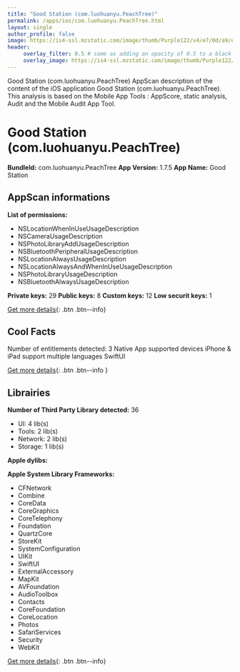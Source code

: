 ```yaml
---
title: "Good Station (com.luohuanyu.PeachTree)"
permalink: /apps/ios/com.luohuanyu.PeachTree.html
layout: single
author_profile: false
image: https://is4-ssl.mzstatic.com/image/thumb/Purple122/v4/e7/0d/a9/e70da9f5-cb39-9bb9-d6ae-200663853990/AppIcon-0-1x_U007emarketing-0-7-0-85-220.png/512x512bb.jpg
header: 
     overlay_filter: 0.5 # same as adding an opacity of 0.5 to a black background
     overlay_image: https://is4-ssl.mzstatic.com/image/thumb/Purple122/v4/e7/0d/a9/e70da9f5-cb39-9bb9-d6ae-200663853990/AppIcon-0-1x_U007emarketing-0-7-0-85-220.png/512x512bb.jpg
---
```

Good Station (com.luohuanyu.PeachTree) AppScan description of the content of the iOS application Good Station (com.luohuanyu.PeachTree). This analysis is based on the Mobile App Tools : AppScore, static analysis, Audit and the Mobile Audit App Tool.

# Good Station (com.luohuanyu.PeachTree)

**BundleId:** com.luohuanyu.PeachTree
**App Version:** 1.7.5
**App Name:** Good Station


## AppScan informations 

**List of permissions:** 
- NSLocationWhenInUseUsageDescription
- NSCameraUsageDescription
- NSPhotoLibraryAddUsageDescription
- NSBluetoothPeripheralUsageDescription
- NSLocationAlwaysUsageDescription
- NSLocationAlwaysAndWhenInUseUsageDescription
- NSPhotoLibraryUsageDescription
- NSBluetoothAlwaysUsageDescription
  
  
**Private keys:** 29
**Public keys:** 8
**Custom keys:** 12
**Low securit keys:** 1
  
[Get more details](/pricing.html){: .btn .btn--info}

## Cool Facts

Number of entitlements detected: 3
Native App
supported devices iPhone & iPad
support multiple languages
SwiftUI
  
[Get more details](/pricing.html){: .btn .btn--info }

## Librairies 
**Number of Third Party Library detected:** 36
- UI: 4 lib(s)
- Tools: 2 lib(s)
- Network: 2 lib(s)
- Storage: 1 lib(s)


**Apple dylibs:**


**Apple System Library Frameworks:**
- CFNetwork
- Combine
- CoreData
- CoreGraphics
- CoreTelephony
- Foundation
- QuartzCore
- StoreKit
- SystemConfiguration
- UIKit
- SwiftUI
- ExternalAccessory
- MapKit
- AVFoundation
- AudioToolbox
- Contacts
- CoreFoundation
- CoreLocation
- Photos
- SafariServices
- Security
- WebKit


  
[Get more details](/pricing.html){: .btn .btn--info}


